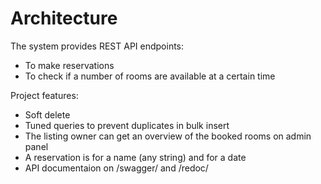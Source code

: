 # Architecture

The system provides REST API endpoints:
+ To make reservations
+ To check if a number of rooms are available at a certain time

Project features:
+ Soft delete
+ Tuned queries to prevent duplicates in bulk insert
+ The listing owner can get an overview of the booked rooms on admin panel
+ A reservation is for a name (any string) and for a date
+ API documentaion on /swagger/ and /redoc/
